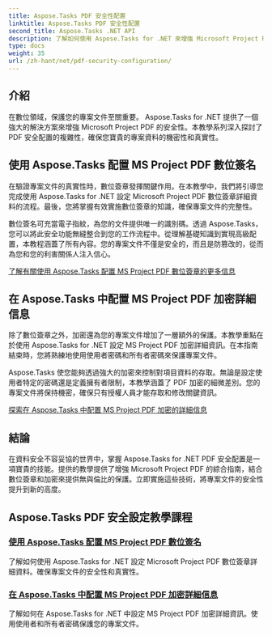 ```yaml
---
title: Aspose.Tasks PDF 安全性配置
linktitle: Aspose.Tasks PDF 安全性配置
second_title: Aspose.Tasks .NET API
description: 了解如何使用 Aspose.Tasks for .NET 來增強 Microsoft Project PDF 的安全性。學習數位簽章和加密技術。
type: docs
weight: 35
url: /zh-hant/net/pdf-security-configuration/
---
```

## 介紹

在數位領域，保護您的專案文件至關重要。 Aspose.Tasks for .NET 提供了一個強大的解決方案來增強 Microsoft Project PDF 的安全性。本教學系列深入探討了 PDF 安全配置的複雜性，確保您寶貴的專案資料的機密性和真實性。

## 使用 Aspose.Tasks 配置 MS Project PDF 數位簽名

在驗證專案文件的真實性時，數位簽章發揮關鍵作用。在本教學中，我們將引導您完成使用 Aspose.Tasks for .NET 設定 Microsoft Project PDF 數位簽章詳細資料的流程。最後，您將掌握有效實施數位簽章的知識，確保專案文件的完整性。

數位簽名可充當電子指紋，為您的文件提供唯一的識別碼。透過 Aspose.Tasks，您可以將此安全功能無縫整合到您的工作流程中。從理解基礎知識到實現高級配置，本教程涵蓋了所有內容。您的專案文件不僅是安全的，而且是防篡改的，從而為您和您的利害關係人注入信心。

[了解有關使用 Aspose.Tasks 配置 MS Project PDF 數位簽章的更多信息](./pdf-digital-signature-details/)

## 在 Aspose.Tasks 中配置 MS Project PDF 加密詳細信息

除了數位簽章之外，加密還為您的專案文件增加了一層額外的保護。本教學重點在於使用 Aspose.Tasks for .NET 設定 MS Project PDF 加密詳細資訊。在本指南結束時，您將熟練地使用使用者密碼和所有者密碼來保護專案文件。

Aspose.Tasks 使您能夠透過強大的加密來控制對項目資料的存取。無論是設定使用者特定的密碼還是定義擁有者限制，本教學涵蓋了 PDF 加密的細微差別。您的專案文件將保持機密，確保只有授權人員才能存取和修改關鍵資訊。

[探索在 Aspose.Tasks 中配置 MS Project PDF 加密的詳細信息](./pdf-encryption-details/)

## 結論

在資料安全不容妥協的世界中，掌握 Aspose.Tasks for .NET PDF 安全配置是一項寶貴的技能。提供的教學提供了增強 Microsoft Project PDF 的綜合指南，結合數位簽章和加密來提供無與倫比的保護。立即實施這些技術，將專案文件的安全性提升到新的高度。

## Aspose.Tasks PDF 安全設定教學課程
### [使用 Aspose.Tasks 配置 MS Project PDF 數位簽名](./pdf-digital-signature-details/)
了解如何使用 Aspose.Tasks for .NET 設定 Microsoft Project PDF 數位簽章詳細資料。確保專案文件的安全性和真實性。
### [在 Aspose.Tasks 中配置 MS Project PDF 加密詳細信息](./pdf-encryption-details/)
了解如何在 Aspose.Tasks for .NET 中設定 MS Project PDF 加密詳細資訊。使用使用者和所有者密碼保護您的專案文件。